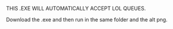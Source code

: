 THIS .EXE WILL AUTOMATICALLY ACCEPT LOL QUEUES.

Download the .exe and then run in the same folder and the alt png. 

